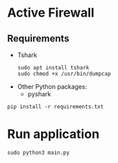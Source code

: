 # Active Firewall

## Requirements

* Tshark
  ```
  sudo apt install tshark
  sudo chmod +x /usr/bin/dumpcap
  ```
* Other Python packages:
    * pyshark

`pip install -r requirements.txt`

# Run application

`sudo python3 main.py`